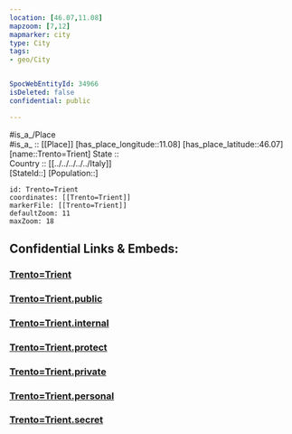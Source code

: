 ```yaml
---
location: [46.07,11.08] 
mapzoom: [7,12] 
mapmarker: city 
type: City
tags:
- geo/City


SpocWebEntityId: 34966
isDeleted: false
confidential: public

---
```

#is_a_/Place  
#is_a_ :: [[Place]] 
[has_place_longitude::11.08] 
[has_place_latitude::46.07] 
[name::Trento=Trient] 
State ::  
Country :: [[../../../../../Italy]]  
[StateId::] 
[Population::] 



```leaflet
id: Trento=Trient
coordinates: [[Trento=Trient]] 
markerFile: [[Trento=Trient]] 
defaultZoom: 11 
maxZoom: 18
```


## Confidential Links & Embeds: 

### [Trento=Trient](/_Standards/Earth/Continent/Europe/Europe~South/Italy/regions~Italy/Trentino/Trento.Province/City/Trento=Trient.md) 

### [Trento=Trient.public](/_public/Earth/Continent/Europe/Europe~South/Italy/regions~Italy/Trentino/Trento.Province/City/Trento=Trient.public.md) 

### [Trento=Trient.internal](/_internal/Earth/Continent/Europe/Europe~South/Italy/regions~Italy/Trentino/Trento.Province/City/Trento=Trient.internal.md) 

### [Trento=Trient.protect](/_protect/Earth/Continent/Europe/Europe~South/Italy/regions~Italy/Trentino/Trento.Province/City/Trento=Trient.protect.md) 

### [Trento=Trient.private](/_private/Earth/Continent/Europe/Europe~South/Italy/regions~Italy/Trentino/Trento.Province/City/Trento=Trient.private.md) 

### [Trento=Trient.personal](/_personal/Earth/Continent/Europe/Europe~South/Italy/regions~Italy/Trentino/Trento.Province/City/Trento=Trient.personal.md) 

### [Trento=Trient.secret](/_secret/Earth/Continent/Europe/Europe~South/Italy/regions~Italy/Trentino/Trento.Province/City/Trento=Trient.secret.md)

